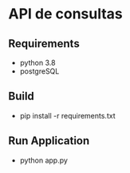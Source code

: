 # API de consultas 

## Requirements 
- python 3.8 
- postgreSQL

## Build
- pip install -r requirements.txt

## Run Application
- python app.py
